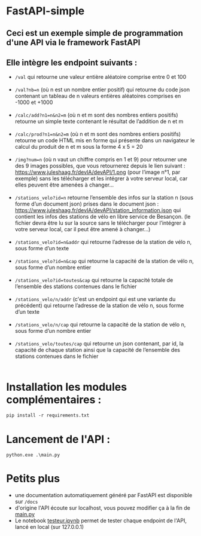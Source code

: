 # FastAPI-simple

## Ceci est un exemple simple de programmation d'une API via le framework FastAPI

## Elle intègre les endpoint suivants :

- `/val` qui retourne une valeur entière aléatoire comprise entre 0 et 100 <br></br> 
- `/val?nb=n` (où n est un nombre entier positif) qui retourne du code json contenant un tableau de n valeurs entières aléatoires comprises en -1000 et +1000<br></br>
- `/calc/add?n1=n&n2=m` (où n et m sont des nombres entiers positifs) retourne un simple texte contenant le résultat de l’addition de n et m<br></br>
- `/calc/prod?n1=n&n2=m` (où n et m sont des nombres entiers positifs) retourne un code HTML mis en forme qui présente dans un navigateur le calcul du produit de n et m sous la forme 4 x 5 = 20<br></br>
- `/img?num=n` (où n vaut un chiffre compris en 1 et 9) pour retourner une des 9 images possibles, que vous retournerez depuis le lien suivant : https://www.juleshaag.fr/devIA/devAPI/1.png (pour l’image n°1, par exemple) sans les télécharger et les intégrer à votre serveur local, car elles peuvent être amenées à changer...<br></br>
- `/stations_velo?id=n` retourne l’ensemble des infos sur la station n (sous forme d’un document json) prises dans le document json : https://www.juleshaag.fr/devIA/devAPI/station_information.json qui contient les infos des stations de vélo en libre service de Besançon. (le fichier devra être lu sur la source sans le télécharger pour l’intégrer à votre serveur local, car il peut être amené à changer...)<br></br>
- `/stations_velo?id=n&addr` qui retourne l’adresse de la station de vélo n, sous forme d’un texte<br></br>
- `/stations_velo?id=n&cap` qui retourne la capacité de la station de vélo n, sous forme d’un nombre entier<br></br>
- `/stations_velo?id=toutes&cap` qui retourne la capacité totale de l’ensemble des stations contenues dans le fichier<br></br>
- `/stations_velo/n/addr` (c'est un endpoint qui est une variante du précédent) qui retourne l’adresse de la station de vélo n, sous forme d’un texte<br></br>
- `/stations_velo/n/cap` qui retourne la capacité de la station de vélo n, sous forme d’un nombre entier<br></br>
- `/stations_velo/toutes/cap` qui retourne un json contenant, par id, la capacité de chaque station ainsi que la capacité de l’ensemble des stations contenues dans le fichier<br></br>


# Installation les modules complémentaires :
`pip install -r requirements.txt`

# Lancement de l'API :
`python.exe .\main.py`

# Petits plus

- une documentation automatiquement généré par FastAPI est disponible sur `/docs`
- d'origine l'API écoute sur localhost, vous pouvez modifier ça à la fin de [main.py](https://github.com/regniersylvain/FastAPI-simple/blob/main/main.py)
- Le notebook [testeur.ipynb](./testeur.ipynb) permet de tester chaque endpoint de l'API, lancé en local (sur 127.0.0.1)